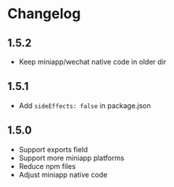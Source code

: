 # Changelog

## 1.5.2

- Keep miniapp/wechat native code in older dir

## 1.5.1

- Add `sideEffects: false` in package.json

## 1.5.0

- Support exports field
- Support more miniapp platforms
- Reduce npm files
- Adjust miniapp native code
